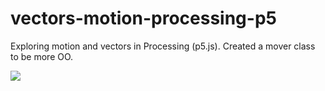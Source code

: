 # vectors-motion-processing-p5
Exploring motion and vectors in Processing (p5.js). Created a mover class to be more OO.

<img src="http://zippy.gfycat.com/GrizzledAdeptBufflehead.gif"/>
